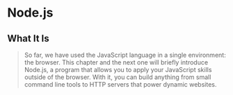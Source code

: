 # Node.js

## What It Is

> So far, we have used the JavaScript language in a single environment: the browser. This chapter and the next one will briefly introduce Node.js, a program that allows you to apply your JavaScript skills outside of the browser. With it, you can build anything from small command line tools to HTTP servers that power dynamic websites.

